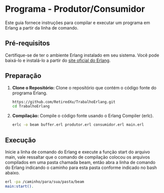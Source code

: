 # Programa - Produtor/Consumidor

Este guia fornece instruções para compilar e executar um programa em Erlang a partir da linha de comando.

## Pré-requisitos

Certifique-se de ter o ambiente Erlang instalado em seu sistema. Você pode baixá-lo e instalá-lo a partir do [site oficial do Erlang](https://www.erlang.org/).

## Preparação

1. **Clone o Repositório:**
   Clone o repositório que contém o código fonte do programa Erlang.

   ```bash
   https://github.com/RetiredXu/TrabalhoErlang.git
   cd TrabalhoErlang

2. **Compilação:**
   Compile o código fonte usando o Erlang Compiler (erlc).

   ```bash
   erlc -o beam buffer.erl produtor.erl consumidor.erl main.erl
   ```

## Execução

   Inicie a linha de comando do Erlang e execute a função start do arquivo main, vale ressaltar que o comando de compilação colocou os arquivos compilados em uma pasta chamada beam, então abra a linha de comando do Erlang indicando o caminho para esta pasta conforme indicado no bash abaixo.

   ```bash
   erl -pa /caminho/para/sua/pasta/beam
   main:start().
   ```
